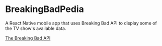 # BreakingBadPedia

A React Native mobile app that uses Breaking Bad API to display some of the TV show's available data.

[The Breaking Bad API](https://breakingbadapi.com/)
